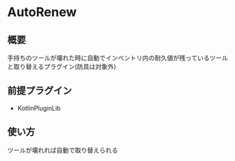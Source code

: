 # AutoRenew

## 概要
手持ちのツールが壊れた時に自動でインベントリ内の耐久値が残っているツールと取り替えるプラグイン(防具は対象外)

## 前提プラグイン
* KotlinPluginLib

## 使い方
ツールが壊れれば自動で取り替えられる
